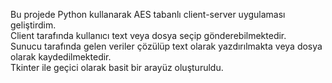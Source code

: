 Bu projede Python kullanarak AES tabanlı client-server uygulaması geliştirdim.  
Client tarafında kullanıcı text veya dosya seçip gönderebilmektedir.  
Sunucu tarafında gelen veriler çözülüp text olarak yazdırılmakta veya dosya olarak kaydedilmektedir.  
Tkinter ile geçici olarak basit bir arayüz oluşturuldu.  
